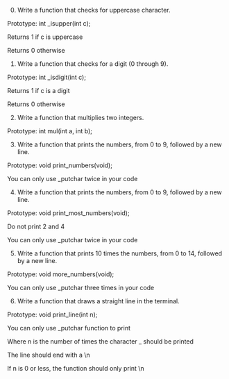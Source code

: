 0.	Write a function that checks for uppercase character. 

Prototype: int _isupper(int c);

Returns 1 if c is uppercase

 Returns 0 otherwise



1.	Write a function that checks for a digit (0 through 9).

Prototype: int _isdigit(int c);

Returns 1 if c is a digit

Returns 0 otherwise



2.	Write a function that multiplies two integers.

Prototype: int mul(int a, int b);



3.	Write a function that prints the numbers, from 0 to 9, followed by a new line.

Prototype: void print_numbers(void);

You can only use _putchar twice in your code



4.	Write a function that prints the numbers, from 0 to 9, followed by a new line.

Prototype: void print_most_numbers(void);

Do not print 2 and 4

You can only use _putchar twice in your code



5.	Write a function that prints 10 times the numbers, from 0 to 14, followed by a new line.

Prototype: void more_numbers(void);

You can only use _putchar three times in your code



6.	Write a function that draws a straight line in the terminal.

Prototype: void print_line(int n);

You can only use _putchar function to print

Where n is the number of times the character _ should be printed

The line should end with a \n

If n is 0 or less, the function should only print \n

